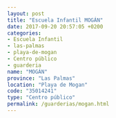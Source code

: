 ```yaml
---
layout: post
title: "Escuela Infantil MOGÁN"
date: 2017-09-20 20:57:05 +0200
categories:
- Escuela Infantil
- las-palmas
- playa-de-mogan
- Centro público
- guarderia
name: "MOGÁN"
province: "Las Palmas"
location: "Playa de Mogan"
code: "35014241"
type: "Centro público"
permalink: /guarderias/mogan.html
---
```

